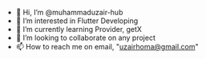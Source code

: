 - 👋 Hi, I’m @muhammaduzair-hub
- 👀 I’m interested in Flutter Developing
- 🌱 I’m currently learning Provider, getX
- 💞️ I’m looking to collaborate on any project
- 📫 How to reach me on email, "uzairhoma@gmail.com"

<!---
muhammaduzair-hub/muhammaduzair-hub is a ✨ special ✨ repository because its `README.md` (this file) appears on your GitHub profile.
You can click the Preview link to take a look at your changes.
--->
